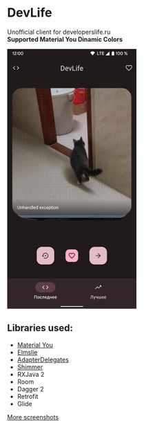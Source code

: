 # DevLife
Unofficial client for developerslife.ru  
**Supported Material You Dinamic Colors**

<img src="https://github.com/s44khin/DevLife/blob/0.1.1/images/1.png" width="300">

## Libraries used:
- [Material You](https://m3.material.io/)
- [Elmslie](https://github.com/vivid-money/elmslie)
- [AdapterDelegates](https://github.com/sockeqwe/AdapterDelegates)
- [Shimmer](https://github.com/facebook/shimmer-android)
- RXJava 2
- Room
- Dagger 2
- Retrofit
- Glide

[More screenshots](https://github.com/s44khin/DevLife/tree/0.1.1/images)